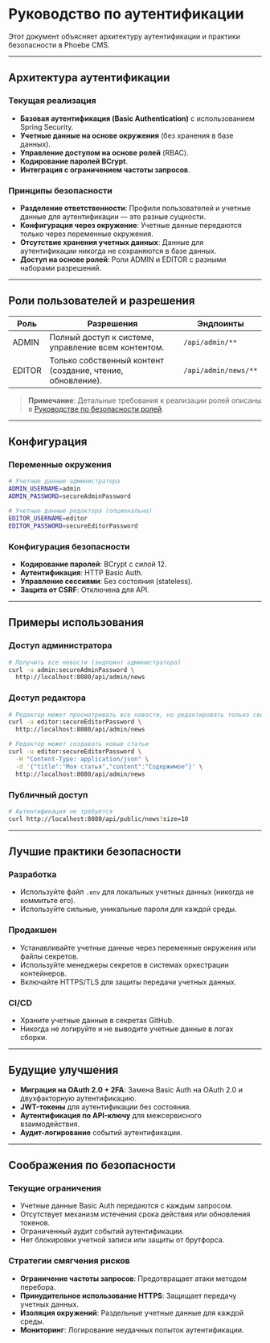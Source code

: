 # Руководство по аутентификации

Этот документ объясняет архитектуру аутентификации и практики безопасности в Phoebe CMS.

---

## Архитектура аутентификации

### Текущая реализация
- **Базовая аутентификация (Basic Authentication)** с использованием Spring Security.
- **Учетные данные на основе окружения** (без хранения в базе данных).
- **Управление доступом на основе ролей** (RBAC).
- **Кодирование паролей BCrypt**.
- **Интеграция с ограничением частоты запросов**.

### Принципы безопасности
- **Разделение ответственности**: Профили пользователей и учетные данные для аутентификации — это разные сущности.
- **Конфигурация через окружение**: Учетные данные передаются только через переменные окружения.
- **Отсутствие хранения учетных данных**: Данные для аутентификации никогда не сохраняются в базе данных.
- **Доступ на основе ролей**: Роли ADMIN и EDITOR с разными наборами разрешений.

---

## Роли пользователей и разрешения

| Роль | Разрешения | Эндпоинты |
|---|---|---|
| ADMIN | Полный доступ к системе, управление всем контентом. | `/api/admin/**` |
| EDITOR | Только собственный контент (создание, чтение, обновление). | `/api/admin/news/**` |

> **Примечание**: Детальные требования к реализации ролей описаны в
> [Руководстве по безопасности ролей](./SECURITY_ROLES_RU.md).

---

## Конфигурация

### Переменные окружения
```bash
# Учетные данные администратора
ADMIN_USERNAME=admin
ADMIN_PASSWORD=secureAdminPassword

# Учетные данные редактора (опционально)
EDITOR_USERNAME=editor
EDITOR_PASSWORD=secureEditorPassword
```

### Конфигурация безопасности
- **Кодирование паролей**: BCrypt с силой 12.
- **Аутентификация**: HTTP Basic Auth.
- **Управление сессиями**: Без состояния (stateless).
- **Защита от CSRF**: Отключена для API.

---

## Примеры использования

### Доступ администратора
```bash
# Получить все новости (эндпоинт администратора)
curl -u admin:secureAdminPassword \
  http://localhost:8080/api/admin/news
```

### Доступ редактора
```bash
# Редактор может просматривать все новости, но редактировать только свои
curl -u editor:secureEditorPassword \
  http://localhost:8080/api/admin/news

# Редактор может создавать новые статьи
curl -u editor:secureEditorPassword \
  -H "Content-Type: application/json" \
  -d '{"title":"Моя статья","content":"Содержимое"}' \
  http://localhost:8080/api/admin/news
```

### Публичный доступ
```bash
# Аутентификация не требуется
curl http://localhost:8080/api/public/news?size=10
```

---

## Лучшие практики безопасности

### Разработка
- Используйте файл `.env` для локальных учетных данных (никогда не коммитьте его).
- Используйте сильные, уникальные пароли для каждой среды.

### Продакшен
- Устанавливайте учетные данные через переменные окружения или файлы секретов.
- Используйте менеджеры секретов в системах оркестрации контейнеров.
- Включайте HTTPS/TLS для защиты передачи учетных данных.

### CI/CD
- Храните учетные данные в секретах GitHub.
- Никогда не логируйте и не выводите учетные данные в логах сборки.

---

## Будущие улучшения

- **Миграция на OAuth 2.0 + 2FA**: Замена Basic Auth на OAuth 2.0 и двухфакторную аутентификацию.
- **JWT-токены** для аутентификации без состояния.
- **Аутентификация по API-ключу** для межсервисного взаимодействия.
- **Аудит-логирование** событий аутентификации.

---

## Соображения по безопасности

### Текущие ограничения
- Учетные данные Basic Auth передаются с каждым запросом.
- Отсутствует механизм истечения срока действия или обновления токенов.
- Ограниченный аудит событий аутентификации.
- Нет блокировки учетной записи или защиты от брутфорса.

### Стратегии смягчения рисков
- **Ограничение частоты запросов**: Предотвращает атаки методом перебора.
- **Принудительное использование HTTPS**: Защищает передачу учетных данных.
- **Изоляция окружений**: Раздельные учетные данные для каждой среды.
- **Мониторинг**: Логирование неудачных попыток аутентификации.
